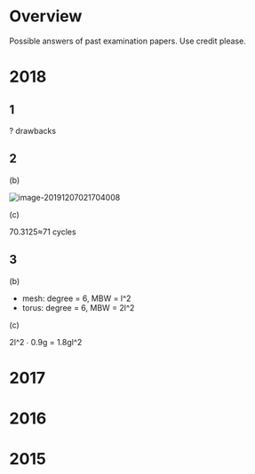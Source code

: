 # Overview
Possible answers of past examination papers.
Use credit please.

# 2018

## 1
? drawbacks

## 2

(b)

![image-20191207021704008](https://i.imgur.com/PlA0L5k.png)

(c)

70.3125≈71 cycles

## 3

(b)

-   mesh: degree = 6, MBW = l^2
-   torus: degree = 6, MBW = 2l^2

(c)

2l^2 ∙ 0.9g = 1.8gl^2

# 2017
# 2016
# 2015
